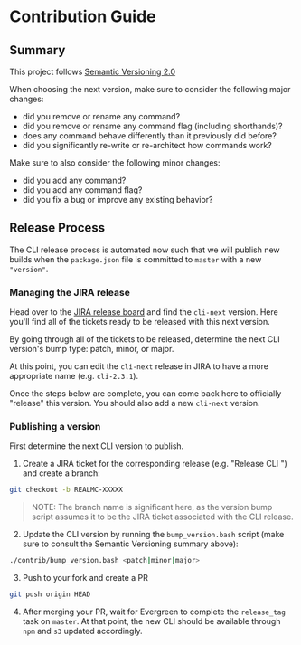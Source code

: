# Contribution Guide

## Summary

This project follows [Semantic Versioning 2.0](https://semver.org/)

When choosing the next version, make sure to consider the following major changes:

* did you remove or rename any command?
* did you remove or rename any command flag (including shorthands)?
* does any command behave differently than it previously did before?
* did you significantly re-write or re-architect how commands work?

Make sure to also consider the following minor changes:

* did you add any command?
* did you add any command flag?
* did you fix a bug or improve any existing behavior?

## Release Process

The CLI release process is automated now such that we will publish new builds when the `package.json` file is committed to `master` with a new `"version"`.

### Managing the JIRA release

Head over to the [JIRA release board](https://jira.mongodb.org/projects/REALMC?selectedItem=com.atlassian.jira.jira-projects-plugin%3Arelease-page&status=released-unreleased) and find the `cli-next` version.  Here you'll find all of the tickets ready to be released with this next version.

By going through all of the tickets to be released, determine the next CLI version's bump type: patch, minor, or major.

At this point, you can edit the `cli-next` release in JIRA to have a more appropriate name (e.g. `cli-2.3.1`).

Once the steps below are complete, you can come back here to officially "release" this version.  You should also add a new `cli-next` version.

### Publishing a version

First determine the next CLI version to publish.  

1. Create a JIRA ticket for the corresponding release (e.g. "Release CLI <version>") and create a branch:
```bash
git checkout -b REALMC-XXXXX
```

> NOTE: The branch name is significant here, as the version bump script assumes it to be the JIRA ticket associated with the CLI release.

2. Update the CLI version by running the `bump_version.bash` script (make sure to consult the Semantic Versioning summary above):
```bash
./contrib/bump_version.bash <patch|minor|major>
```

3. Push to your fork and create a PR
```bash
git push origin HEAD
```

4. After merging your PR, wait for Evergreen to complete the `release_tag` task on `master`.  At that point, the new CLI should be available through `npm` and `s3` updated accordingly.

